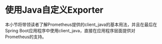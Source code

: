 # 使用Java自定义Exporter

本小节将带领读者了解Prometheus提供的client_java的基本用法，并且在最后在Spring Boot应用程序中使用client_java，直接在应用程序层面提供对Prometheus的支持。

